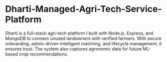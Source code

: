 # Dharti-Managed-Agri-Tech-Service-Platform
Dharti is a full-stack agri-tech platform I built with Node.js, Express, and MongoDB to connect unused landowners with verified farmers. With secure onboarding, admin-driven intelligent matching, and lifecycle management, it ensures trust. The system also captures agronomic data for future ML-based crop recommendations.
